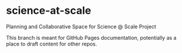# science-at-scale
Planning and Collaborative Space for Science @ Scale Project


This branch is meant for GitHub Pages documentation, potentially as a place to draft content for other repos.

